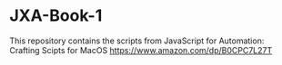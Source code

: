 # JXA-Book-1
This repository contains the scripts from JavaScript for Automation: Crafting Scipts for MacOS https://www.amazon.com/dp/B0CPC7L27T

